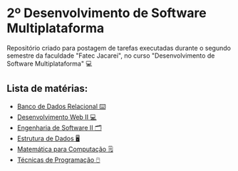 <h1>2º Desenvolvimento de Software Multiplataforma</h1>
Repositório criado para postagem de tarefas executadas durante o segundo semestre da faculdade "Fatec Jacarei", no curso "Desenvolvimento de Software Multiplataforma" 💻

<h2>Lista de matérias:</h2>
<ul>
  <a href="https://github.com/mauropradoo/2dsm/tree/master/BancoDeDadosRelacional"><li>Banco de Dados Relacional ⌨️</li></a>
  <a href="https://github.com/mauropradoo/2dsm/tree/master/DesenvolvimentoWebII"><li>Desenvolvimento Web II 💻</li></a>
  <a href="https://github.com/mauropradoo/2dsm/tree/master/EngenhariaDeSoftwareII"><li>Engenharia de Software II 🗂️ </li></a>
  <a href="https://github.com/mauropradoo/2dsm/tree/master/EstruturaDeDados"><li>Estrutura de Dados 🖥️</li></a>
  <a href="https://github.com/mauropradoo/2dsm/tree/master/MatematicaParaComputacao"><li>Matemática para Computação 🗒️</li></a>
  <a href="https://github.com/mauropradoo/2dsm/tree/master/TecnicasdeProgramação"><li>Técnicas de Programação 🖱️</li></a>
</ul>
